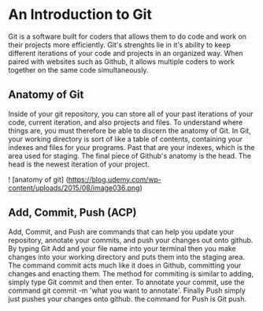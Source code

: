 
# An Introduction to Git

Git is a software built for coders that allows them to do code and work on their projects more efficiently. Git's strenghts lie in it's ability to keep different iterations of your code and projects in an organized way. When paired with websites such as Github, it allows multiple coders to work together on the same code simultaneously.

## Anatomy of Git

Inside of your git repository, you can store all of your past iterations of your code, current iteration, and also projects and files. To understand where things are, you must therefore be able to discern the anatomy of Git. In Git, your working directory is sort of like a table of contents, containing your indexes and files for your programs. Past that are your indexes, which is the area used for staging. The final piece of Github's anatomy is the head. The head is the newest iteration of your project.

 ! [anatomy of git] (https://blog.udemy.com/wp-content/uploads/2015/08/image036.png) 

## Add, Commit, Push (ACP)

Add, Commit, and Push are commands that can help you update your repository, annotate your commits, and push your changes out onto github. By typing Git Add and your file name into your terminal then you make changes into your working directory and puts them into the staging area. The command commit acts much like it does in Github, committing your changes and enacting them. The method for commiting is similar to adding, simply type Git commit and then enter. To annotate your commit, use the command git commit -m 'what you want to annotate'. Finally Push simply just pushes your changes onto github. the command for Push is Git push.

